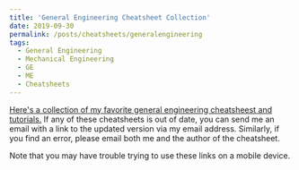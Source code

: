 ```yaml
---
title: 'General Engineering Cheatsheet Collection'
date: 2019-09-30
permalink: /posts/cheatsheets/generalengineering
tags:
  - General Engineering
  - Mechanical Engineering
  - GE
  - ME
  - Cheatsheets
---
```


[Here's a collection of my favorite general engineering cheatsheest and tutorials.](https://app.box.com/s/57hdl5jajigdhw4pozxfhoqu6xo82fs3 ) If any of these cheatsheets is out of date, you can send me an email with a link to the updated version via my email address. Similarly, if you find an error, please email both me and the author of the cheatsheet. 

Note that you may have trouble trying to use these links on a mobile device.